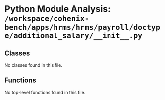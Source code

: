 # Python Module Analysis: `/workspace/cohenix-bench/apps/hrms/hrms/payroll/doctype/additional_salary/__init__.py`

## Classes

No classes found in this file.


## Functions

No top-level functions found in this file.
